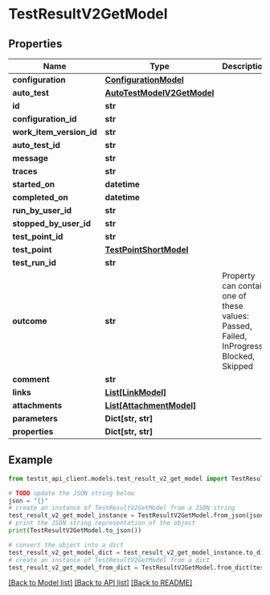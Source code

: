 # TestResultV2GetModel


## Properties

Name | Type | Description | Notes
------------ | ------------- | ------------- | -------------
**configuration** | [**ConfigurationModel**](ConfigurationModel.md) |  | [optional] 
**auto_test** | [**AutoTestModelV2GetModel**](AutoTestModelV2GetModel.md) |  | [optional] 
**id** | **str** |  | 
**configuration_id** | **str** |  | 
**work_item_version_id** | **str** |  | 
**auto_test_id** | **str** |  | [optional] 
**message** | **str** |  | [optional] 
**traces** | **str** |  | [optional] 
**started_on** | **datetime** |  | [optional] 
**completed_on** | **datetime** |  | [optional] 
**run_by_user_id** | **str** |  | [optional] 
**stopped_by_user_id** | **str** |  | [optional] 
**test_point_id** | **str** |  | [optional] 
**test_point** | [**TestPointShortModel**](TestPointShortModel.md) |  | [optional] 
**test_run_id** | **str** |  | 
**outcome** | **str** | Property can contain one of these values: Passed, Failed, InProgress, Blocked, Skipped | 
**comment** | **str** |  | [optional] 
**links** | [**List[LinkModel]**](LinkModel.md) |  | [optional] 
**attachments** | [**List[AttachmentModel]**](AttachmentModel.md) |  | [optional] 
**parameters** | **Dict[str, str]** |  | [optional] 
**properties** | **Dict[str, str]** |  | [optional] 

## Example

```python
from testit_api_client.models.test_result_v2_get_model import TestResultV2GetModel

# TODO update the JSON string below
json = "{}"
# create an instance of TestResultV2GetModel from a JSON string
test_result_v2_get_model_instance = TestResultV2GetModel.from_json(json)
# print the JSON string representation of the object
print(TestResultV2GetModel.to_json())

# convert the object into a dict
test_result_v2_get_model_dict = test_result_v2_get_model_instance.to_dict()
# create an instance of TestResultV2GetModel from a dict
test_result_v2_get_model_from_dict = TestResultV2GetModel.from_dict(test_result_v2_get_model_dict)
```
[[Back to Model list]](../README.md#documentation-for-models) [[Back to API list]](../README.md#documentation-for-api-endpoints) [[Back to README]](../README.md)


